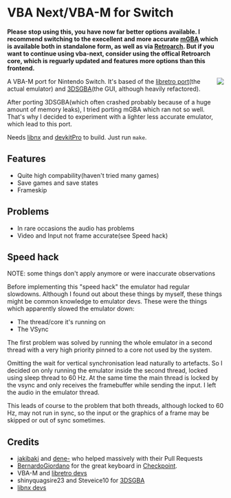 # VBA Next/VBA-M for Switch

**Please stop using this, you have now far better options available. I recommend switching to the execellent and more accurate [mGBA](http://mgba.io/) which is available both in standalone form, as well as via [Retroarch](https://www.libretro.com/). But if you want to continue using vba-next, consider using the offical Retroarch core, which is reguarly updated and features more options than this frontend.**

<img style="float: right;" src="icon.jpg">

A VBA-M port for Nintendo Switch. It's based of the [libretro port](https://github.com/libretro/vba-next)(the actual emulator) and
[3DSGBA](https://github.com/shinyquagsire23/3DSGBA)(the GUI, although heavily refactored).

After porting 3DSGBA(which often crashed probably because of a huge amount of memory leaks), I tried porting mGBA which ran not so well. That's why I decided to experiment with a lighter less accurate emulator, which lead to this port.

Needs [libnx](https://github.com/switchbrew/libnx) and [devkitPro](http://devkitpro.org/) to build. Just run `make`.

## Features

- Quite high compability(haven't tried many games)
- Save games and save states
- Frameskip

## Problems

- In rare occasions the audio has problems
- Video and Input not frame accurate(see Speed hack)

## Speed hack

NOTE: some things don't apply anymore or were inaccurate observations

Before implementing this "speed hack" the emulator had regular slowdowns. Although I found out about these things by myself, these things might be common knowledge to emulator devs. These were the things which apparently slowed the emulator down:
- The thread/core it's running on
- The VSync

The first problem was solved by running the whole emulator in a second thread with a very high priority pinned to a core not used by the system. 

Omitting the wait for vertical synchronisation lead naturally to artefacts. So I decided on only running the emulator inside the second thread, locked using sleep thread to 60 Hz. At the same time the main thread is locked by the vsync and only receives the framebuffer while sending the input. I left the audio in the emulator thread.

This leads of course to the problem that both threads, although locked to 60 Hz, may not run in sync, so the input or the graphics of a frame may be skipped or out of sync sometimes.

## Credits

- [jakibaki](https://github.com/jakibaki) and [dene-](https://github.com/dene-) who helped massively with their Pull Requests
- [BernardoGiordano](https://github.com/BernardoGiordano) for the great keyboard in [Checkpoint](https://github.com/BernardoGiordano/Checkpoint).
- VBA-M and [libretro devs](https://github.com/libretro/vba-next/graphs/contributors)
- shinyquagsire23 and Steveice10 for [3DSGBA](https://github.com/shinyquagsire23/3DSGBA)
- [libnx devs](https://github.com/switchbrew/libnx/graphs/contributors)

